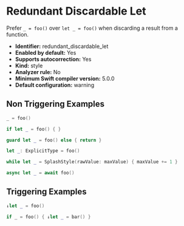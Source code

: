 # Redundant Discardable Let

Prefer `_ = foo()` over `let _ = foo()` when discarding a result from a function.

* **Identifier:** redundant_discardable_let
* **Enabled by default:** Yes
* **Supports autocorrection:** Yes
* **Kind:** style
* **Analyzer rule:** No
* **Minimum Swift compiler version:** 5.0.0
* **Default configuration:** warning

## Non Triggering Examples

```swift
_ = foo()

```

```swift
if let _ = foo() { }

```

```swift
guard let _ = foo() else { return }

```

```swift
let _: ExplicitType = foo()
```

```swift
while let _ = SplashStyle(rawValue: maxValue) { maxValue += 1 }

```

```swift
async let _ = await foo()
```

## Triggering Examples

```swift
↓let _ = foo()

```

```swift
if _ = foo() { ↓let _ = bar() }

```
